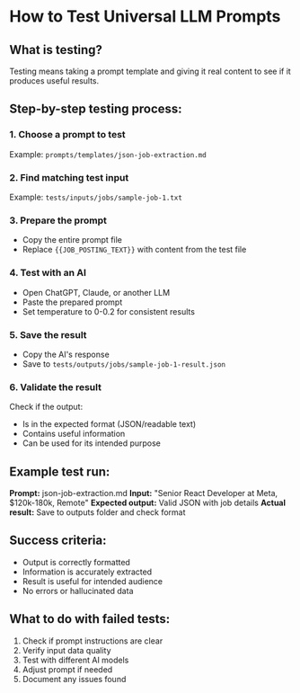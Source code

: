 # How to Test Universal LLM Prompts

## What is testing?

Testing means taking a prompt template and giving it real content to see if it produces useful results.

## Step-by-step testing process:

### 1. Choose a prompt to test

Example: `prompts/templates/json-job-extraction.md`

### 2. Find matching test input

Example: `tests/inputs/jobs/sample-job-1.txt`

### 3. Prepare the prompt

- Copy the entire prompt file
- Replace `{{JOB_POSTING_TEXT}}` with content from the test file

### 4. Test with an AI

- Open ChatGPT, Claude, or another LLM
- Paste the prepared prompt
- Set temperature to 0-0.2 for consistent results

### 5. Save the result

- Copy the AI's response
- Save to `tests/outputs/jobs/sample-job-1-result.json`

### 6. Validate the result

Check if the output:

- Is in the expected format (JSON/readable text)
- Contains useful information
- Can be used for its intended purpose

## Example test run:

**Prompt:** json-job-extraction.md
**Input:** "Senior React Developer at Meta, $120k-180k, Remote"
**Expected output:** Valid JSON with job details
**Actual result:** Save to outputs folder and check format

## Success criteria:

- Output is correctly formatted
- Information is accurately extracted
- Result is useful for intended audience
- No errors or hallucinated data

## What to do with failed tests:

1. Check if prompt instructions are clear
2. Verify input data quality
3. Test with different AI models
4. Adjust prompt if needed
5. Document any issues found

